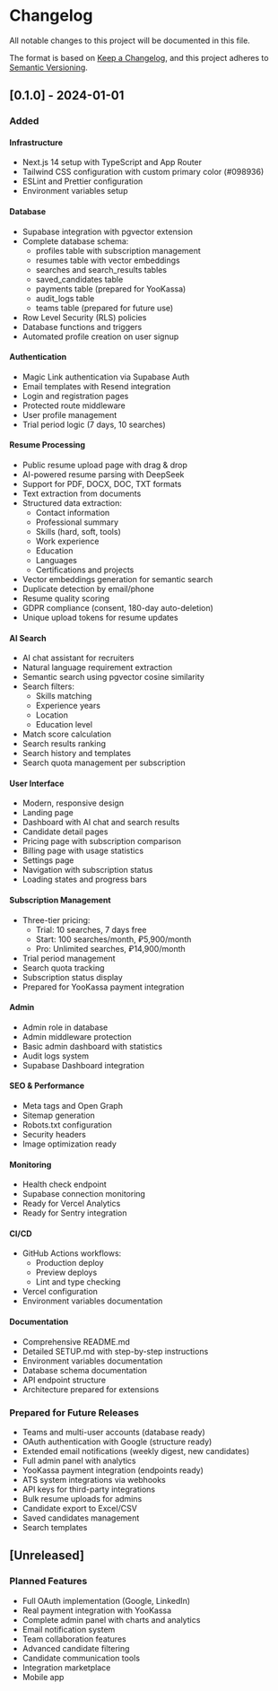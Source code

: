 # Changelog

All notable changes to this project will be documented in this file.

The format is based on [Keep a Changelog](https://keepachangelog.com/en/1.0.0/),
and this project adheres to [Semantic Versioning](https://semver.org/spec/v2.0.0.html).

## [0.1.0] - 2024-01-01

### Added

#### Infrastructure
- Next.js 14 setup with TypeScript and App Router
- Tailwind CSS configuration with custom primary color (#098936)
- ESLint and Prettier configuration
- Environment variables setup

#### Database
- Supabase integration with pgvector extension
- Complete database schema:
  - profiles table with subscription management
  - resumes table with vector embeddings
  - searches and search_results tables
  - saved_candidates table
  - payments table (prepared for YooKassa)
  - audit_logs table
  - teams table (prepared for future use)
- Row Level Security (RLS) policies
- Database functions and triggers
- Automated profile creation on user signup

#### Authentication
- Magic Link authentication via Supabase Auth
- Email templates with Resend integration
- Login and registration pages
- Protected route middleware
- User profile management
- Trial period logic (7 days, 10 searches)

#### Resume Processing
- Public resume upload page with drag & drop
- AI-powered resume parsing with DeepSeek
- Support for PDF, DOCX, DOC, TXT formats
- Text extraction from documents
- Structured data extraction:
  - Contact information
  - Professional summary
  - Skills (hard, soft, tools)
  - Work experience
  - Education
  - Languages
  - Certifications and projects
- Vector embeddings generation for semantic search
- Duplicate detection by email/phone
- Resume quality scoring
- GDPR compliance (consent, 180-day auto-deletion)
- Unique upload tokens for resume updates

#### AI Search
- AI chat assistant for recruiters
- Natural language requirement extraction
- Semantic search using pgvector cosine similarity
- Search filters:
  - Skills matching
  - Experience years
  - Location
  - Education level
- Match score calculation
- Search results ranking
- Search history and templates
- Search quota management per subscription

#### User Interface
- Modern, responsive design
- Landing page
- Dashboard with AI chat and search results
- Candidate detail pages
- Pricing page with subscription comparison
- Billing page with usage statistics
- Settings page
- Navigation with subscription status
- Loading states and progress bars

#### Subscription Management
- Three-tier pricing:
  - Trial: 10 searches, 7 days free
  - Start: 100 searches/month, ₽5,900/month
  - Pro: Unlimited searches, ₽14,900/month
- Trial period management
- Search quota tracking
- Subscription status display
- Prepared for YooKassa payment integration

#### Admin
- Admin role in database
- Admin middleware protection
- Basic admin dashboard with statistics
- Audit logs system
- Supabase Dashboard integration

#### SEO & Performance
- Meta tags and Open Graph
- Sitemap generation
- Robots.txt configuration
- Security headers
- Image optimization ready

#### Monitoring
- Health check endpoint
- Supabase connection monitoring
- Ready for Vercel Analytics
- Ready for Sentry integration

#### CI/CD
- GitHub Actions workflows:
  - Production deploy
  - Preview deploys
  - Lint and type checking
- Vercel configuration
- Environment variables documentation

#### Documentation
- Comprehensive README.md
- Detailed SETUP.md with step-by-step instructions
- Environment variables documentation
- Database schema documentation
- API endpoint structure
- Architecture prepared for extensions

### Prepared for Future Releases

- Teams and multi-user accounts (database ready)
- OAuth authentication with Google (structure ready)
- Extended email notifications (weekly digest, new candidates)
- Full admin panel with analytics
- YooKassa payment integration (endpoints ready)
- ATS system integrations via webhooks
- API keys for third-party integrations
- Bulk resume uploads for admins
- Candidate export to Excel/CSV
- Saved candidates management
- Search templates

## [Unreleased]

### Planned Features
- Full OAuth implementation (Google, LinkedIn)
- Real payment integration with YooKassa
- Complete admin panel with charts and analytics
- Email notification system
- Team collaboration features
- Advanced candidate filtering
- Candidate communication tools
- Integration marketplace
- Mobile app

